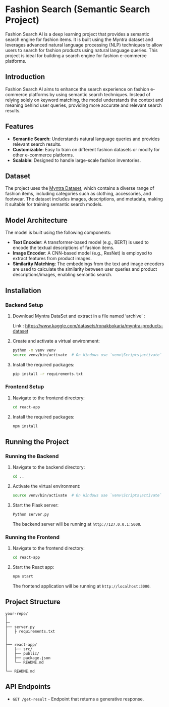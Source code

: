 
# Fashion Search (Semantic Search Project)

Fashion Search AI is a deep learning project that provides a semantic search engine for fashion items. It is built using the Myntra dataset and leverages advanced natural language processing (NLP) techniques to allow users to search for fashion products using natural language queries. This project is ideal for building a search engine for fashion e-commerce platforms.

## Introduction

Fashion Search AI aims to enhance the search experience on fashion e-commerce platforms by using semantic search techniques. Instead of relying solely on keyword matching, the model understands the context and meaning behind user queries, providing more accurate and relevant search results.

## Features

- **Semantic Search**: Understands natural language queries and provides relevant search results.
- **Customizable**: Easy to train on different fashion datasets or modify for other e-commerce platforms.
- **Scalable**: Designed to handle large-scale fashion inventories.

## Dataset

The project uses the [Myntra Dataset](https://www.kaggle.com/myntra-dataset), which contains a diverse range of fashion items, including categories such as clothing, accessories, and footwear. The dataset includes images, descriptions, and metadata, making it suitable for training semantic search models.

## Model Architecture

The model is built using the following components:

- **Text Encoder**: A transformer-based model (e.g., BERT) is used to encode the textual descriptions of fashion items.
- **Image Encoder**: A CNN-based model (e.g., ResNet) is employed to extract features from product images.
- **Similarity Matching**: The embeddings from the text and image encoders are used to calculate the similarity between user queries and product descriptions/images, enabling semantic search.
## Installation

### Backend Setup


1. Download Myntra DataSet and extract in a file named ‘archive’ :
    
	Link : https://www.kaggle.com/datasets/ronakbokaria/myntra-products-dataset

2. Create and activate a virtual environment:
   ```bash
   python -m venv venv
   source venv/bin/activate  # On Windows use `venv\Scripts\activate`
   ```

3. Install the required packages:
 
   ```bash
   pip install -r requirements.txt
   ```

### Frontend Setup

1. Navigate to the frontend directory:
   ```bash
   cd react-app
   ```

2. Install the required packages:
   ```bash
   npm install
   ```

## Running the Project

### Running the Backend

1. Navigate to the backend directory:
   ```bash
   cd ..
   ```

2. Activate the virtual environment:
   ```bash
   source venv/bin/activate  # On Windows use `venv\Scripts\activate`
   ```

3. Start the Flask server:
   ```bash
   Python server.py
   ```

   The backend server will be running at `http://127.0.0.1:5000`.

### Running the Frontend

1. Navigate to the frontend directory:
   ```bash
   cd react-app
   ```

2. Start the React app:
   ```bash
   npm start
   ```

   The frontend application will be running at `http://localhost:3000`.

## Project Structure

```plaintext
your-repo/
│
├─
├── server.py
│   ├ requirements.txt
│   
│
├── react-app/
│   ├── src/
│   ├── public/
│   ├── package.json
│   └── README.md
│
└── README.md
```

## API Endpoints

- `GET /get-result` - Endpoint that returns a generative response.

